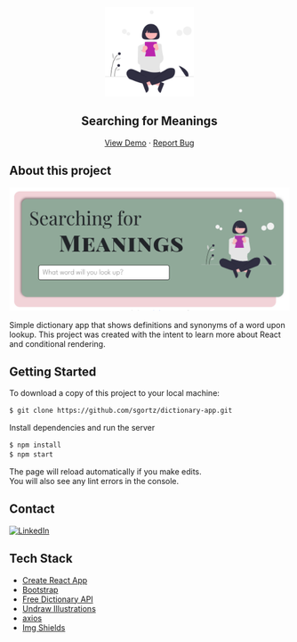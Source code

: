 <!-- PROJECT LOGO 
[![React][contributors-shield]][contributors-url]
[![Bootstrap][forks-shield]][forks-url]
[![axios][stars-shield]][stars-url]
[linkedin-shield]: https://img.shields.io/badge/-LinkedIn-black.svg?style=for-the-badge&logo=linkedin&colorB=555 -->

<!-- PROJECT LOGO -->
<br />
<div align="center">
    <img src="src/images/woman_reading.svg" alt="Logo" width="160" height="160">
  </a>

  <h2 align="center">Searching for Meanings</h2>

  <p align="center">
    <a href="https://sgortz-dictionary.netlify.app/">View Demo</a>
    ·
    <a href="https://github.com/sgortz/dictionary-project-react/issues">Report Bug</a>
  </p>
</div>



## About this project

<img src="src/images/app-screenshot.png" width="600" />
<!--PROJECT SCREENSHOT HERE-->

Simple dictionary app that shows definitions and synonyms of a word upon lookup. This project was created with the intent to learn more about React and conditional rendering.


## Getting Started

To download a copy of this project to your local machine: 

```sh
$ git clone https://github.com/sgortz/dictionary-app.git
```

Install dependencies and run the server

```sh
$ npm install
$ npm start
```

The page will reload automatically if you make edits.\
You will also see any lint errors in the console.

<!-- CONTACT -->
## Contact

[![LinkedIn][linkedin-shield]][linkedin-url]

<!-- ACKNOWLEDGMENTS -->
## Tech Stack

* [Create React App](https://create-react-app.dev/)
* [Bootstrap](https://www.webpagefx.com/tools/emoji-cheat-sheet)
* [Free Dictionary API](https://dictionaryapi.dev/)
* [Undraw Illustrations](https://undraw.co/illustrations)
* [axios](https://axios-http.com/)
* [Img Shields](https://shields.io)

[linkedin-shield]: https://img.shields.io/badge/-LinkedIn-black.svg?style=for-the-badge&logo=linkedin&colorB=555
[linkedin-url]: https://linkedin.com/in/sabrinagortz
